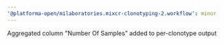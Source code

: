 ```yaml
---
'@platforma-open/milaboratories.mixcr-clonotyping-2.workflow': minor
---
```


Aggregated column "Number Of Samples" added to per-clonotype output
    